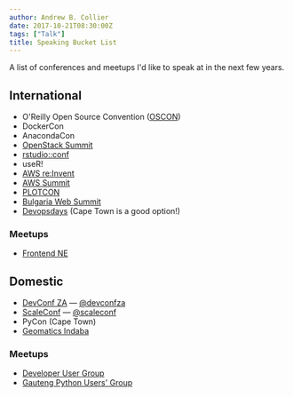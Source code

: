 ```yaml
---
author: Andrew B. Collier
date: 2017-10-21T08:30:00Z
tags: ["Talk"]
title: Speaking Bucket List
---
```


A list of conferences and meetups I'd like to speak at in the next few years.

<!--more-->

## International

- O'Reilly Open Source Convention ([OSCON](https://conferences.oreilly.com/oscon))
- DockerCon
- AnacondaCon
- [OpenStack Summit](https://www.openstack.org/summit/)
- [rstudio::conf](https://www.rstudio.com/conference/)
- useR!
- [AWS re:Invent](https://reinvent.awsevents.com/)
- [AWS Summit](https://aws.amazon.com/summits/)
- [PLOTCON](https://plotcon.plot.ly/)
- <i class="fa fa-check" style="color: rgb(39, 174, 96);"></i> [Bulgaria Web Summit](https://bulgariawebsummit.com/)
- [Devopsdays](https://www.devopsdays.org/) (Cape Town is a good option!)

### Meetups

- [Frontend NE](https://frontendne.co.uk/)

## Domestic

- [DevConf ZA](https://www.devconf.co.za/) &#8212; [@devconfza](https://twitter.com/devconfza)
- [ScaleConf](http://scaleconf.org/) &#8212; [@scaleconf](https://twitter.com/scaleconf)
- <i class="fa fa-check" style="color: rgb(39, 174, 96);"></i> PyCon (Cape Town)
- [Geomatics Indaba](https://geomatics.org.za/)

### Meetups

- [Developer User Group](https://www.meetup.com/DeveloperUG/)
- [Gauteng Python Users' Group](https://www.meetup.com/Gauteng-Python-Users-Group/) <!-- Have emails from Angelique Gravina <angeliquegravina@gmail.com> about this! -->
